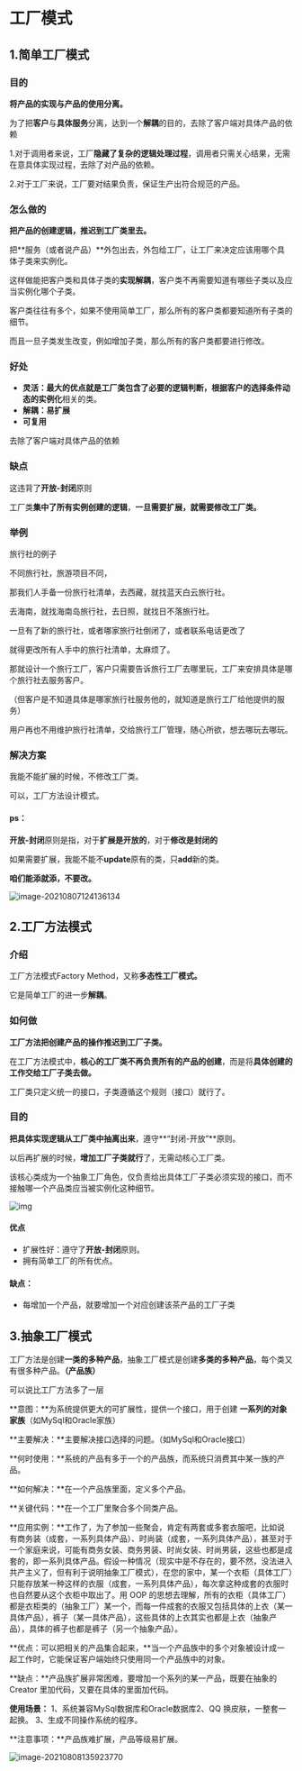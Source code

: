 # 工厂模式

## 1.简单工厂模式

### 目的

**将产品的实现与产品的使用分离。**

为了把**客户**与**具体服务**分离，达到一个**解耦**的目的，去除了客户端对具体产品的依赖

1.对于调用者来说，工厂**隐藏了复杂的逻辑处理过程**，调用者只需关心结果，无需在意具体实现过程，去除了对产品的依赖。

2.对于工厂来说，工厂要对结果负责，保证生产出符合规范的产品。



### 怎么做的

**把产品的创建逻辑，推迟到工厂类里去。**

把**服务（或者说产品）**外包出去，外包给工厂，让工厂来决定应该用哪个具体子类来实例化。

这样做能把客户类和具体子类的**实现解耦**，客户类不再需要知道有哪些子类以及应当实例化哪个子类。

客户类往往有多个，如果不使用简单工厂，那么所有的客户类都要知道所有子类的细节。

而且一旦子类发生改变，例如增加子类，那么所有的客户类都要进行修改。



### 好处

- **灵活：**最大的优点就是工厂类包含了必要的逻辑判断，根据客户的**选择条件动态的实例化**相关的类。
- **解耦：易扩展**
- **可复用**

去除了客户端对具体产品的依赖



### 缺点

这违背了**开放-封闭**原则

工厂类**集中了所有实例创建的逻辑**，**一旦需要扩展，就需要修改工厂类。**





### 举例

旅行社的例子

不同旅行社，旅游项目不同，

那我们人手备一份旅行社清单，去西藏，就找蓝天白云旅行社。

去海南，就找海南岛旅行社，去日照，就找日不落旅行社。



一旦有了新的旅行社，或者哪家旅行社倒闭了，或者联系电话更改了

就得更改所有人手中的旅行社清单，太麻烦了。

那就设计一个旅行工厂，客户只需要告诉旅行工厂去哪里玩，工厂来安排具体是哪个旅行社去服务客户。

（但客户是不知道具体是哪家旅行社服务他的，就知道是旅行工厂给他提供的服务）

用户再也不用维护旅行社清单，交给旅行工厂管理，随心所欲，想去哪玩去哪玩。





### 解决方案

我能不能扩展的时候，不修改工厂类。

可以，工厂方法设计模式。

#### ps：

**开放-封闭**原则是指，对于**扩展是开放的**，对于**修改是封闭的**

如果需要扩展，我能不能不**update**原有的类，只**add**新的类。

**咱们能添就添，不要改。**

![image-20210807124136134](http://note.youdao.com/yws/public/resource/7d81e6a39024a96dd86efacf29f4ca80/xmlnote/WEBRESOURCE9b22b123cac84b7bb34fd8a59bf4cb3e/1999)



## 2.工厂方法模式

### 介绍

工厂方法模式Factory Method，又称**多态性工厂模式。**

它是简单工厂的进一步**解耦**。

### 如何做

**工厂方法把创建产品的操作推迟到工厂子类。**

在工厂方法模式中，**核心的工厂类不再负责所有的产品的创建**，而是将**具体创建的工作交给工厂子类去做。**

工厂类只定义统一的接口，子类遵循这个规则（接口）就行了。

### 目的

**把具体实现逻辑从工厂类中抽离出来**，遵守**“封闭-开放”**原则。

以后再扩展的时候，**增加工厂子类就行**了，无需动核心工厂类。

该核心类成为一个抽象工厂角色，仅负责给出具体工厂子类必须实现的接口，而不接触哪一个产品类应当被实例化这种细节。

![img](http://note.youdao.com/yws/public/resource/7d81e6a39024a96dd86efacf29f4ca80/xmlnote/WEBRESOURCE7c786c17204c4f2d817e166a8889ae69/1997)



#### 优点

- 扩展性好：遵守了**开放-封闭**原则。
- 拥有简单工厂的所有优点。

#### 缺点：

- 每增加一个产品，就要增加一个对应创建该茶产品的工厂子类



## 3.抽象工厂模式

工厂方法是创建**一类的多种产品**，抽象工厂模式是创建**多类的多种产品**，每个类又有很多种产品。**（产品族）**

可以说比工厂方法多了一层

**意图：**为系统提供更大的可扩展性，提供一个接口，用于创建 **一系列的对象家族**（如MySql和Oracle家族）

**主要解决：**主要解决接口选择的问题。（如MySql和Oracle接口）

**何时使用：**系统的产品有多于一个的产品族，而系统只消费其中某一族的产品。

**如何解决：**在一个产品族里面，定义多个产品。

**关键代码：**在一个工厂里聚合多个同类产品。

**应用实例：**工作了，为了参加一些聚会，肯定有两套或多套衣服吧，比如说有商务装（成套，一系列具体产品）、时尚装（成套，一系列具体产品），甚至对于一个家庭来说，可能有商务女装、商务男装、时尚女装、时尚男装，这些也都是成套的，即一系列具体产品。假设一种情况（现实中是不存在的，要不然，没法进入共产主义了，但有利于说明抽象工厂模式），在您的家中，某一个衣柜（具体工厂）只能存放某一种这样的衣服（成套，一系列具体产品），每次拿这种成套的衣服时也自然要从这个衣柜中取出了。用 OOP 的思想去理解，所有的衣柜（具体工厂）都是衣柜类的（抽象工厂）某一个，而每一件成套的衣服又包括具体的上衣（某一具体产品），裤子（某一具体产品），这些具体的上衣其实也都是上衣（抽象产品），具体的裤子也都是裤子（另一个抽象产品）。

**优点：可以把相关的产品集合起来，**当一个产品族中的多个对象被设计成一起工作时，它能保证客户端始终只使用同一个产品族中的对象。

**缺点：**产品族扩展非常困难，要增加一个系列的某一产品，既要在抽象的 Creator 里加代码，又要在具体的里面加代码。

**使用场景：** 1、系统兼容MySql数据库和Oracle数据库2、QQ 换皮肤，一整套一起换。 3、生成不同操作系统的程序。

**注意事项：**产品族难扩展，产品等级易扩展。

![image-20210808135923770](http://note.youdao.com/yws/public/resource/7d81e6a39024a96dd86efacf29f4ca80/xmlnote/WEBRESOURCE92ddf47be7514473af655a65b37f52dd/2000)
